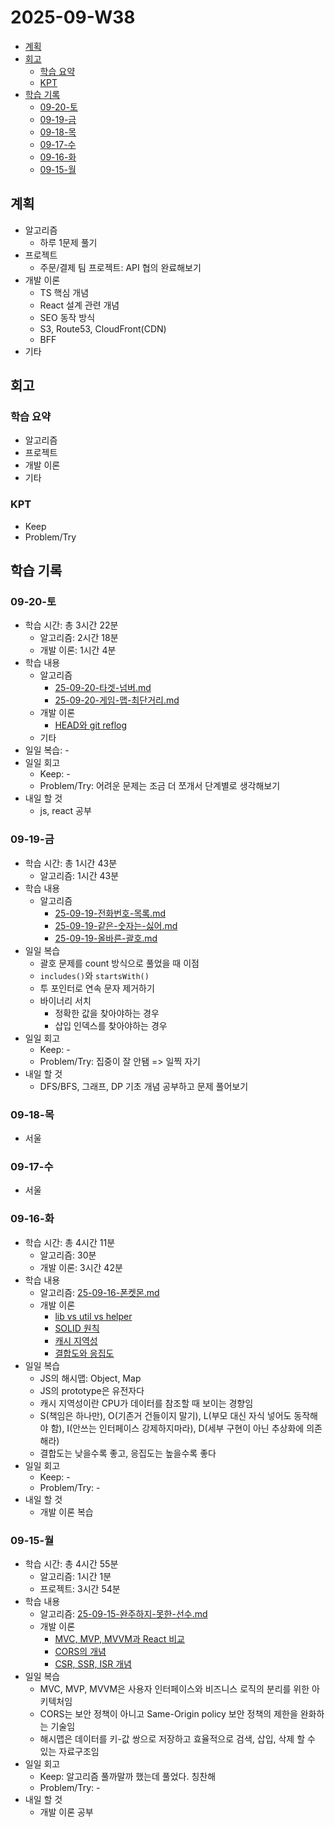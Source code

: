 # 2025-09-W38 <!-- omit from toc -->

- [계획](#계획)
- [회고](#회고)
  - [학습 요약](#학습-요약)
  - [KPT](#kpt)
- [학습 기록](#학습-기록)
  - [09-20-토](#09-20-토)
  - [09-19-금](#09-19-금)
  - [09-18-목](#09-18-목)
  - [09-17-수](#09-17-수)
  - [09-16-화](#09-16-화)
  - [09-15-월](#09-15-월)

## 계획

- 알고리즘
  - 하루 1문제 풀기
- 프로젝트
  - 주문/결제 팀 프로젝트: API 협의 완료해보기
- 개발 이론
  - TS 핵심 개념
  - React 설계 관련 개념
  - SEO 동작 방식
  - S3, Route53, CloudFront(CDN)
  - BFF
- 기타

## 회고

### 학습 요약

- 알고리즘
- 프로젝트
- 개발 이론
- 기타

### KPT

- Keep
- Problem/Try

## 학습 기록

### 09-20-토

- 학습 시간: 총 3시간 22분
  - 알고리즘: 2시간 18분
  - 개발 이론: 1시간 4분
- 학습 내용
  - 알고리즘
    - [25-09-20-타겟-넘버.md](/algorithm/programmers/25-09-20-타겟-넘버.md)
    - [25-09-20-게임-맵-최단거리.md](/algorithm/programmers/25-09-20-게임-맵-최단거리.md)
  - 개발 이론
    - [HEAD와 git reflog](/cs/git.md)
  - 기타
- 일일 복습: -
- 일일 회고
  - Keep: -
  - Problem/Try: 어려운 문제는 조금 더 쪼개서 단계별로 생각해보기
- 내일 할 것
  - js, react 공부

### 09-19-금

- 학습 시간: 총 1시간 43분
  - 알고리즘: 1시간 43분
- 학습 내용
  - 알고리즘
    - [25-09-19-전화번호-목록.md](/algorithm/programmers/25-09-19-전화번호-목록.md)
    - [25-09-19-같은-숫자는-싫어.md](/algorithm/programmers/25-09-19-같은-숫자는-싫어.md)
    - [25-09-19-올바른-괄호.md](/algorithm/programmers/25-09-19-올바른-괄호.md)
- 일일 복습
  - 괄호 문제를 count 방식으로 풀었을 때 이점
  - `includes()`와 `startsWith()`
  - 투 포인터로 연속 문자 제거하기
  - 바이너리 서치
    - 정확한 값을 찾아야하는 경우
    - 삽입 인덱스를 찾아야하는 경우
- 일일 회고
  - Keep: -
  - Problem/Try: 집중이 잘 안됌 => 일찍 자기
- 내일 할 것
  - DFS/BFS, 그래프, DP 기초 개념 공부하고 문제 풀어보기

### 09-18-목

- 서울

### 09-17-수

- 서울

### 09-16-화

- 학습 시간: 총 4시간 11분
  - 알고리즘: 30분
  - 개발 이론: 3시간 42분
- 학습 내용
  - 알고리즘: [25-09-16-폰켓몬.md](/algorithm/programmers/25-09-16-폰켓몬.md)
  - 개발 이론
    - [lib vs util vs helper](/architecture/nexjs-folder-structure.md)
    - [SOLID 원칙](/architecture/solid.md)
    - [캐시 지역성](/cs/cache-locality.md)
    - [결합도와 응집도](/cs/coupling-cohesion.md)
- 일일 복습
  - JS의 해시맵: Object, Map
  - JS의 prototype은 유전자다
  - 캐시 지역성이란 CPU가 데이터를 참조할 때 보이는 경향임
  - S(책임은 하나만), O(기존거 건들이지 말기), L(부모 대신 자식 넣어도 동작해야 함), I(안쓰는 인터페이스 강제하지마라), D(세부 구현이 아닌 추상화에 의존해라)
  - 결합도는 낮을수록 좋고, 응집도는 높을수록 좋다
- 일일 회고
  - Keep: -
  - Problem/Try: -
- 내일 할 것
  - 개발 이론 복습

### 09-15-월

- 학습 시간: 총 4시간 55분
  - 알고리즘: 1시간 1분
  - 프로젝트: 3시간 54분
- 학습 내용
  - 알고리즘: [25-09-15-완주하지-못한-선수.md](/algorithm/programmers/25-09-15-완주하지-못한-선수.md)
  - 개발 이론
    - [MVC, MVP, MVVM과 React 비교](/architecture/mvc-mvp-mvvm.md)
    - [CORS의 개념](/browser/cors.md)
    - [CSR, SSR, ISR 개념](/browser/csr-ssr-isr.md)
- 일일 복습
  - MVC, MVP, MVVM은 사용자 인터페이스와 비즈니스 로직의 분리를 위한 아키텍처임
  - CORS는 보안 정책이 아니고 Same-Origin policy 보안 정책의 제한을 완화하는 기술임
  - 해시맵은 데이터를 키-값 쌍으로 저장하고 효율적으로 검색, 삽입, 삭제 할 수 있는 자료구조임
- 일일 회고
  - Keep: 알고리즘 풀까말까 했는데 풀었다. 칭찬해
  - Problem/Try: -
- 내일 할 것
  - 개발 이론 공부
